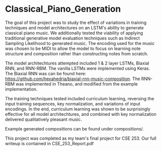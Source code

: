 # Classical_Piano_Generation

The goal of this project was to study the effect of variations in training techniques and model architectures on an LSTM's ability to generate classical piano music. We additionally tested the viability of applying traditional generative model evaluation techniques such as Indirect Sampling Likelihood to generated music. The encoding used for the music was chosen to be MIDI to allow the model to focus on learning note structure and composition rather than constructing notes from scratch. 

The model architechtures attempted included 1 & 2 layer LSTMs, Biaxial RNN, and RNN-RBM. The vanilla LSTMs were implemented using Keras. The Biaxial RNN was can be found here: https://github.com/hexahedria/biaxial-rnn-music-composition. The RNN-RBM was implemented in Theano, and modified from the example implementation.

The training techniques tested included curriculum learning, reversing the input training sequences, key normalization, and variations of input encodings. In the end, curriculum learning was shown to be surprisingly effective for all model architechtures, and combined with key normalization delivered qualitatively pleasant music.

Example generated compositions can be found under compositions/.

This project was completed as my team's final project for CSE 253. Our full writeup is contained in CSE_253_Report.pdf